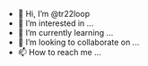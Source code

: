 - 👋 Hi, I’m @tr22loop
- 👀 I’m interested in ...
- 🌱 I’m currently learning ...
- 💞️ I’m looking to collaborate on ...
- 📫 How to reach me ...

<!---
tr22loop/tr22loop is a ✨ special ✨ repository because its `README.md` (this file) appears on your GitHub profile.
You can click the Preview link to take a look at your changes.
--->
